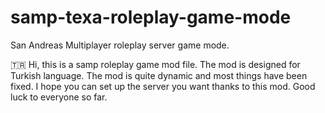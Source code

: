 # samp-texa-roleplay-game-mode
San Andreas Multiplayer roleplay server game mode.



🇹🇷 Hi, this is a samp roleplay game mod file. The mod is designed for Turkish language. The mod is quite dynamic and most things have been fixed. I hope you can set up the server you want thanks to this mod. Good luck to everyone so far.

